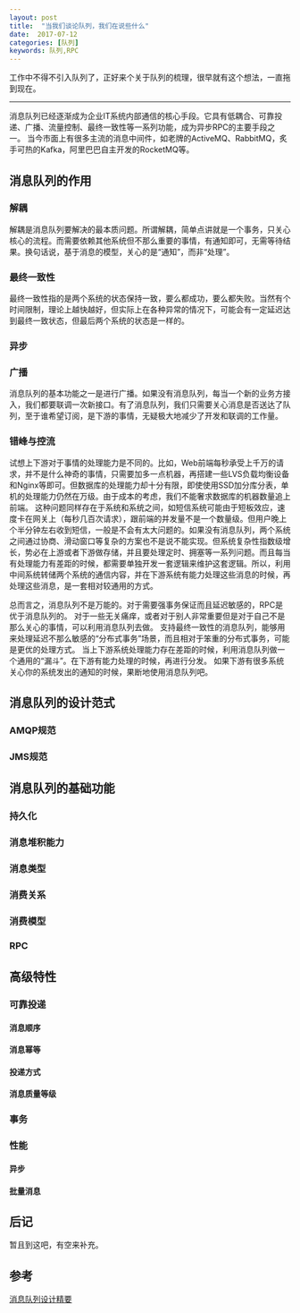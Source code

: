 ```yaml
---
layout: post
title:  "当我们谈论队列，我们在说些什么"
date:  2017-07-12
categories: [队列]
keywords: 队列,RPC
---
```

工作中不得不引入队列了，正好来个关于队列的梳理，很早就有这个想法，一直拖到现在。

-----

消息队列已经逐渐成为企业IT系统内部通信的核心手段。它具有低耦合、可靠投递、广播、流量控制、最终一致性等一系列功能，成为异步RPC的主要手段之一。
当今市面上有很多主流的消息中间件，如老牌的ActiveMQ、RabbitMQ，炙手可热的Kafka，阿里巴巴自主开发的RocketMQ等。

## 消息队列的作用

### 解耦
解耦是消息队列要解决的最本质问题。所谓解耦，简单点讲就是一个事务，只关心核心的流程。而需要依赖其他系统但不那么重要的事情，有通知即可，无需等待结果。换句话说，基于消息的模型，关心的是“通知”，而非“处理”。
### 最终一致性
最终一致性指的是两个系统的状态保持一致，要么都成功，要么都失败。当然有个时间限制，理论上越快越好，但实际上在各种异常的情况下，可能会有一定延迟达到最终一致状态，但最后两个系统的状态是一样的。
### 异步

### 广播
消息队列的基本功能之一是进行广播。如果没有消息队列，每当一个新的业务方接入，我们都要联调一次新接口。有了消息队列，我们只需要关心消息是否送达了队列，至于谁希望订阅，是下游的事情，无疑极大地减少了开发和联调的工作量。
### 错峰与控流
试想上下游对于事情的处理能力是不同的。比如，Web前端每秒承受上千万的请求，并不是什么神奇的事情，只需要加多一点机器，再搭建一些LVS负载均衡设备和Nginx等即可。但数据库的处理能力却十分有限，即使使用SSD加分库分表，单机的处理能力仍然在万级。由于成本的考虑，我们不能奢求数据库的机器数量追上前端。
这种问题同样存在于系统和系统之间，如短信系统可能由于短板效应，速度卡在网关上（每秒几百次请求），跟前端的并发量不是一个数量级。但用户晚上个半分钟左右收到短信，一般是不会有太大问题的。如果没有消息队列，两个系统之间通过协商、滑动窗口等复杂的方案也不是说不能实现。但系统复杂性指数级增长，势必在上游或者下游做存储，并且要处理定时、拥塞等一系列问题。而且每当有处理能力有差距的时候，都需要单独开发一套逻辑来维护这套逻辑。所以，利用中间系统转储两个系统的通信内容，并在下游系统有能力处理这些消息的时候，再处理这些消息，是一套相对较通用的方式。

总而言之，消息队列不是万能的。对于需要强事务保证而且延迟敏感的，RPC是优于消息队列的。
对于一些无关痛痒，或者对于别人非常重要但是对于自己不是那么关心的事情，可以利用消息队列去做。
支持最终一致性的消息队列，能够用来处理延迟不那么敏感的“分布式事务”场景，而且相对于笨重的分布式事务，可能是更优的处理方式。
当上下游系统处理能力存在差距的时候，利用消息队列做一个通用的“漏斗”。在下游有能力处理的时候，再进行分发。
如果下游有很多系统关心你的系统发出的通知的时候，果断地使用消息队列吧。

## 消息队列的设计范式
### AMQP规范
### JMS规范

## 消息队列的基础功能
### 持久化
### 消息堆积能力
###  消息类型
### 消费关系
### 消费模型
### RPC

## 高级特性
### 可靠投递
#### 消息顺序
#### 消息幂等
#### 投递方式
#### 消息质量等级
### 事务
### 性能
#### 异步
#### 批量消息
## 后记
暂且到这吧，有空来补充。

## 参考

[消息队列设计精要](https://tech.meituan.com/mq-design.html)


